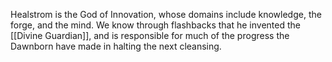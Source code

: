 Healstrom is the God of Innovation, whose domains include knowledge, the forge, and the mind. We know through flashbacks that he invented the [[Divine Guardian]], and is responsible for much of the progress the Dawnborn have made in halting the next cleansing.